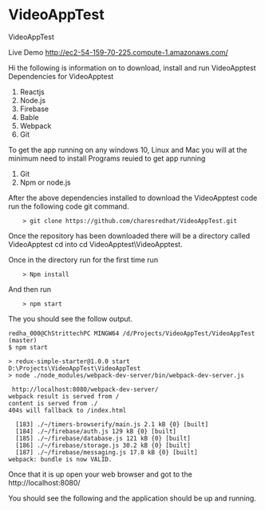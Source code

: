 # VideoAppTest
VideoAppTest

Live Demo 
http://ec2-54-159-70-225.compute-1.amazonaws.com/



Hi the following is information on to download, install and run VideoApptest
Dependencies for VideoApptest
1.	Reactjs
2.	Node.js 
3.	Firebase
4.	Bable 
5.	Webpack
6.	Git

To get the app running on any windows 10, Linux and Mac you will at the minimum need to install 
Programs reuied to get app running 

1. Git 
2. Npm or node.js

After the above dependencies installed to download the VideoApptest code run the following code git command.


```
	> git clone https://github.com/charesredhat/VideoAppTest.git
```

Once the repository has been downloaded there will be a directory called VideoApptest cd into 
cd VideoApptest\VideoApptest. 

Once in the directory run for the first time run


```
	> Npm install 
```
And then run 
```
	> npm start
```
The you should see the follow output.

```
redha_000@ChStrittechPC MINGW64 /d/Projects/VideoAppTest/VideoAppTest (master)
$ npm start

> redux-simple-starter@1.0.0 start D:\Projects\VideoAppTest\VideoAppTest
> node ./node_modules/webpack-dev-server/bin/webpack-dev-server.js

 http://localhost:8080/webpack-dev-server/
webpack result is served from /
content is served from ./
404s will fallback to /index.html

  [183] ./~/timers-browserify/main.js 2.1 kB {0} [built]
  [184] ./~/firebase/auth.js 129 kB {0} [built]
  [185] ./~/firebase/database.js 121 kB {0} [built]
  [186] ./~/firebase/storage.js 30.2 kB {0} [built]
  [187] ./~/firebase/messaging.js 17.8 kB {0} [built]
webpack: bundle is now VALID.

```
Once that it is up open your web browser and got to the http://localhost:8080/

You should see the following and the application should be up and running.
